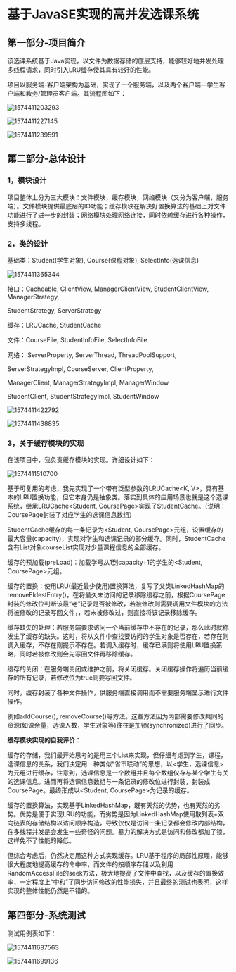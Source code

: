# 基于JavaSE实现的高并发选课系统



## 第一部分-项目简介

该选课系统基于Java实现，以文件为数据存储的底层支持，能够较好地并发处理多线程请求，同时引入LRU缓存使其具有较好的性能。

项目以服务端-客户端架构为基础，实现了一个服务端，以及两个客户端—学生客户端和教务/管理员客户端。其流程图如下：

![1574411203293](C:\Users\MAIBENBEN\AppData\Roaming\Typora\typora-user-images\1574411203293.png)

![1574411227145](C:\Users\MAIBENBEN\AppData\Roaming\Typora\typora-user-images\1574411227145.png)

![1574411239591](C:\Users\MAIBENBEN\AppData\Roaming\Typora\typora-user-images\1574411239591.png)



## 第二部分-总体设计

### 1，模块设计

项目整体上分为三大模块：文件模块，缓存模块，网络模块（又分为客户端，服务端）。文件模块提供最底层的IO功能；缓存模块在解决好置换算法的基础上对文件功能进行了进一步的封装；网络模块处理网络连接，同时依赖缓存进行各种操作，支持多线程。

### 2，类的设计

基础类：Student(学生对象), Course(课程对象), SelectInfo(选课信息)

![1574411365344](C:\Users\MAIBENBEN\AppData\Roaming\Typora\typora-user-images\1574411365344.png)

接口：Cacheable, ClientView, ManagerClientView, StudentClientView, ManagerStrategy, 

StudentStrategy, ServerStrategy

缓存：LRUCache, StudentCache

文件：CourseFile, StudentInfoFile, SelectInfoFile

网络： ServerProperty,  ServerThread,  ThreadPoolSupport, 

ServerStrategyImpl,  CourseServer,  ClientProperty,

ManagerClient,  ManagerStrategyImpl,  ManagerWindow

StudentClient,  StudentStrategyImpl,  StudentWindow

![1574411422792](C:\Users\MAIBENBEN\AppData\Roaming\Typora\typora-user-images\1574411422792.png)

![1574411438835](C:\Users\MAIBENBEN\AppData\Roaming\Typora\typora-user-images\1574411438835.png)

### 3，关于缓存模块的实现

在该项目中，我负责缓存模块的实现。详细设计如下：

![1574411510700](C:\Users\MAIBENBEN\AppData\Roaming\Typora\typora-user-images\1574411510700.png)

基于可复用的考虑，我先实现了一个带有泛型参数的LRUCache<K, V>，具有基本的LRU置换功能，但它本身仍是抽象类。落实到具体的应用场景也就是这个选课系统，继承LRUCache<Student, CoursePage>实现了StudentCache。（说明：CoursePage封装了对应学生的选课信息数组）

StudentCache缓存的每一条记录为<Student, CoursePage>元组，设置缓存的最大容量(capacity)，实现对学生和选课记录的部分缓存。同时，StudentCache含有List对象courseList实现对少量课程信息的全部缓存。

 缓存的预加载(preLoad)：加载学号从1到capacity+1的学生的<Student, CoursePage>元组。

缓存的置换：使用LRU(最近最少使用)置换算法，复写了父类LinkedHashMap的removeEldestEntry()，在将最久未访问的记录移除缓存之前，根据CoursePage封装的修改位判断该最“老”记录是否被修改，若被修改则需要调用文件模块的方法将被修改的记录写回文件，，若未被修改过，则直接将该记录移除缓存。

缓存缺失的处理：若服务端要求访问一个当前缓存中不存在的记录，那么此时就称发生了缓存的缺失。这时，将从文件中查找要访问的学生对象是否存在，若存在则调入缓存，不存在则提示不存在。若调入缓存时，缓存已满则将使用LRU置换策略，同时若被修改则会先写回文件再移除缓存。

 缓存的关闭：在服务端关闭或维护之前，将关闭缓存。关闭缓存操作将遍历当前缓存的所有记录，若修改位为true则要写回文件。

同时，缓存封装了各种文件操作，供服务端直接调用而不需要服务端显示进行文件操作。

例如addCourse(), removeCourse()等方法。这些方法因为内部需要修改共同的资源(如课余量，选课人数，学生对象等)往往是加锁(synchronized)进行了同步。

**缓存模块实现的自我评价**：

缓存的存储，我们最开始思考的是用三个List来实现，但仔细考虑到学生，课程，选课信息的关系，我们决定用一种类似“省市联动”的思想，以<学生，选课信息>为元组进行缓存，注意到，选课信息是一个数组并且每个数组仅存与某个学生有关的选课信息。进而再将选课信息数组与一条记录的修改位进行封装，封装成CoursePage。最终形成以<Student, CoursePage>为记录的缓存。

缓存的置换算法，实现基于LinkedHashMap，既有天然的优势，也有天然的劣势。优势是便于实现LRU的功能，而劣势是因为LinkedHashMap使用散列表+双向链表的存储结构以访问顺序构造，导致仅仅是访问一条记录都会修改内部结构，在多线程并发是会发生一些奇怪的问题。暴力的解决方式是访问和修改都加了锁，这样免不了性能的降低。

但综合考虑后，仍然决定用这种方式实现缓存。LRU基于程序的局部性原理，能够很大程度地提高缓存的命中率，而文件的按顺序存储以及利用RandomAccessFile的seek方法，极大地提高了文件中查找，以及缓存的置换效率，一定程度上“中和”了同步访问修改的性能损失，并且最终的测试也表明，这样实现的整体性能仍然是不错的。



## 第四部分-系统测试

测试用例表如下：

![1574411687563](C:\Users\MAIBENBEN\AppData\Roaming\Typora\typora-user-images\1574411687563.png)

![1574411699136](C:\Users\MAIBENBEN\AppData\Roaming\Typora\typora-user-images\1574411699136.png)

